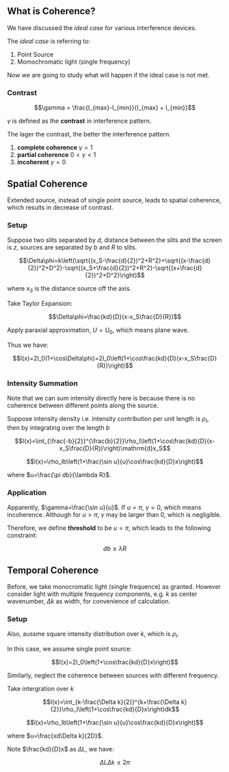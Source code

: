 ## What is Coherence?

We have discussed the *ideal case* for various interference devices.

The *ideal case* is referring to:

1. Point Source
2. Momochromatic light (single frequency)

Now we are going to study what will happen if the ideal case is not met.

### Contrast

$$\gamma = \frac{I_{max}-I_{min}}{I_{max} + I_{min}}$$

$\gamma$ is defined as the **contrast** in interference pattern.

The lager the contrast, the better the interference pattern.

1. **complete coherence** $\gamma=1$
2. **partial coherence** $0<\gamma<1$
3. **incoherent** $\gamma=0$

## Spatial Coherence

Extended source, instead of single point source, leads to spatial coherence, which results in decrease of contrast.

### Setup

Suppose two slits separated by $d$, distance between the slits and the screen is $z$, sources are separated by $b$ and $R$ to slits.

$$\Delta\phi=k\left(\sqrt{(x_S-\frac{d}{2})^2+R^2}+\sqrt{(x-\frac{d}{2})^2+D^2}-\sqrt{(x_S+\frac{d}{2})^2+R^2}-\sqrt{(x+\frac{d}{2})^2+D^2}\right)$$

where $x_S$ is the distance source off the axis.

Take Taylor Expansion:

$$\Delta\phi=\frac{kd}{D}(x-x_S\frac{D}{R})$$

Apply paraxial approximation, $U=U_0$, which means plane wave.

Thus we have:

$$I(x)=2I_0(1+\cos\Delta\phi)=2I_0\left(1+\cos\frac{kd}{D}(x-x_S\frac{D}{R})\right)$$

### Intensity Summation

Note that we can sum intensity directly here is because there is no coherence between different points along the source.

Suppose intensity density i.e. intensity contribution per unit length is $\rho_I$, then by integrating over the length $b$

$$I(x)=\int_{\frac{-b}{2}}^{\frac{b}{2}}\rho_I\left(1+\cos\frac{kd}{D}(x-x_S\frac{D}{R})\right)\mathrm{d}x_S$$

$$I(x)=\rho_Ib\left(1+\frac{\sin u}{u}\cos\frac{kd}{D}x\right)$$

where $u=\frac{\pi db}{\lambda R}$.

### Application

Apparently, $\gamma=\frac{\sin u}{u}$. If $u=\pi$, $\gamma=0$, which means incoherence. Although for $u>\pi$, $\gamma$ may be larger than $0$, which is negligible.

Therefore, we define **threshold** to be $u=\pi$, which leads to the following constraint:

$$db\leq\lambda R$$

## Temporal Coherence

Before, we take monocromatic light (single frequence) as granted. However consider light with multiple frequency components, e.g. $k$ as center wavenumber, $\Delta k$ as width, for convenience of calculation.

### Setup

Also, aussme square intensity distribution over $k$, which is $\rho_I$.

In this case, we assume single point source:

$$I(x)=2I_0\left(1+\cos\frac{kd}{D}x\right)$$

Similarly, neglect the coherence between sources with different frequency.

Take intergration over $k$

$$I(x)=\int_{k-\frac{\Delta k}{2}}^{k+\frac{\Delta k}{2}}\rho_I\left(1+\cos\frac{kd}{D}x\right)dk$$

$$I(x)=\rho_Ib\left(1+\frac{\sin u}{u}\cos\frac{kd}{D}x\right)$$

where $u=\frac{xd\Delta k}{2D}$.

Note $\frac{kd}{D}x$ as $\Delta L$, we have: 

$$\Delta L\Delta k\leq 2\pi$$